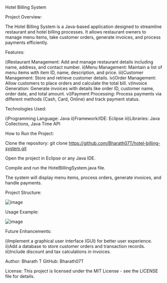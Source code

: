 Hotel Billing System

Project Overview:

The Hotel Billing System is a Java-based application designed to streamline restaurant and hotel billing processes. It allows restaurant owners to manage menu items, take customer orders, generate invoices, and process payments efficiently.

Features:

i)Restaurant Management: Add and manage restaurant details including name, address, and contact number.
ii)Menu Management: Maintain a list of menu items with item ID, name, description, and price.
iii)Customer Management: Store and retrieve customer details.
iv)Order Management: Allow customers to place orders and calculate the total bill.
v)Invoice Generation: Generate invoices with details like order ID, customer name, order date, and total amount.
vi)Payment Processing: Process payments via different methods (Cash, Card, Online) and track payment status.

Technologies Used:

i)Programming Language: Java
ii)Framework/IDE: Eclipse
iii)Libraries: Java Collections, Java Time API

How to Run the Project:

Clone the repository:
git clone https://github.com/Bharath07T/hotel-billing-system.git

Open the project in Eclipse or any Java IDE.

Compile and run the HotelBillingSystem.java file.

The system will display menu items, process orders, generate invoices, and handle payments.

Project Structure:


![image](https://github.com/user-attachments/assets/9945e583-0972-4e43-b467-a69922f481cb)

Usage Example:


![image](https://github.com/user-attachments/assets/4844e1f1-2e85-4ae8-af00-e0069a43cb12)


Future Enhancements:

i)Implement a graphical user interface (GUI) for better user experience.
ii)Add a database to store customer orders and transaction records.
iii)Include discount and tax calculations in invoices.

Author:
Bharath T
GitHub: Bharath07T

License:
This project is licensed under the MIT License - see the LICENSE file for details.


